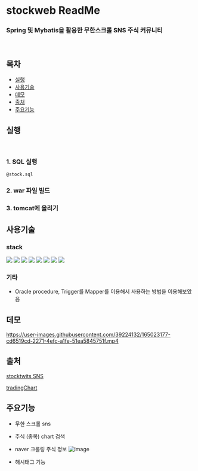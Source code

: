 # stockweb ReadMe
### Spring 및 Mybatis을 활용한 무한스크롤 SNS 주식 커뮤니티 
<br>


## 목차

- [실행](#실행)
- [사용기술](#사용기술)
- [데모](#데모)
- [출처](#출처)
- [주요기능](#주요기능)

## 실행

<br>

### 1. SQL 실행
```
@stock.sql
```
### 2. war 파일 빌드


### 3. tomcat에 올리기



## 사용기술

### stack
<img src="https://img.shields.io/badge/spring-6DB33F?style=flat-square&logo=spring&logoColor=white"/></a>
<img src="https://img.shields.io/badge/Oracle-4479A1?style=flat-square&logo=Oracle&logoColor=white"/></a>
<img src="https://img.shields.io/badge/jQuery-0769AD?style=flat-square&logo=jQuery&logoColor=white"/></a>
<img src="https://img.shields.io/badge/Css3-1572B6?style=flat-square&logo=Css3&logoColor=white"/></a>
<img src="https://img.shields.io/badge/HTML5-E34F26?style=flat-square&logo=HTML5&logoColor=white"/></a>
<img src="https://img.shields.io/badge/Java-007396?style=flat-square&logo=Java&logoColor=white"/></a>
<img src="https://img.shields.io/badge/JavaScript-F7DF1E?style=flat-square&logo=JavaScript&logoColor=white"/></a>
<img src="https://img.shields.io/badge/Mybatis-4479A1?style=flat-square&logo=Mybatis&logoColor=white"/></a>

### 기타 
- Oracle procedure, Trigger를 Mapper를 이용해서 사용하는 방법을 이용해보았음


## 데모


https://user-images.githubusercontent.com/39224132/165023177-cd6519cd-2271-4efc-a1fe-51ea5845751f.mp4



## 출처

[stocktwits SNS](https://stocktwits.com/)

[tradingChart](https://kr.tradingview.com/)

## 주요기능

- 무한 스크롤 sns

- 주식 (종목) chart 검색

- naver 크롤링 주식 정보
![image](https://user-images.githubusercontent.com/39224132/165023268-1262645a-8798-4a92-85f3-91768d686bfb.png)

- 해시태그 기능


